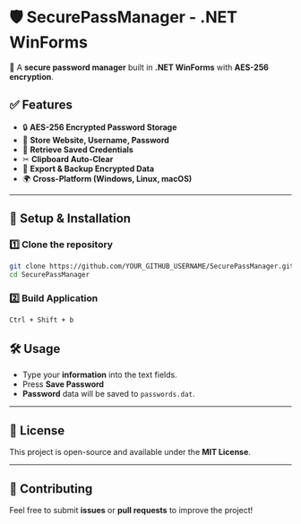 # 🛡 SecurePassManager - .NET WinForms

🔐 A **secure password manager** built in **.NET WinForms** with **AES-256 encryption**.

## ✅ Features
- 🔒 **AES-256 Encrypted Password Storage**
- 📝 **Store Website, Username, Password**
- 🔄 **Retrieve Saved Credentials**
- ✂ **Clipboard Auto-Clear**
- 📂 **Export & Backup Encrypted Data**
- 🌍 **Cross-Platform (Windows, Linux, macOS)**

---

## 🚀 Setup & Installation
### **1️⃣ Clone the repository**  
```sh
git clone https://github.com/YOUR_GITHUB_USERNAME/SecurePassManager.git
cd SecurePassManager
```

### **2️⃣ Build Application**
```
Ctrl + Shift + b
```

## 🛠 Usage
- Type your **information** into the text fields.
- Press **Save Password**
- **Password** data will be saved to `passwords.dat`.

---

## 📝 License
This project is open-source and available under the **MIT License**.

---

## 🌟 Contributing
Feel free to submit **issues** or **pull requests** to improve the project!
